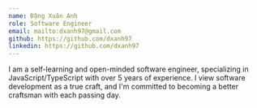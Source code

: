 ```yaml
---
name: Đặng Xuân Anh
role: Software Engineer
email: mailto:dxanh97@gmail.com
github: https://github.com/dxanh97
linkedin: https://github.com/dxanh97
---
```


I am a self-learning and open-minded software engineer, specializing in JavaScript/TypeScript with over 5 years of experience. I view software development as a true craft, and I'm committed to becoming a better craftsman with each passing day.
